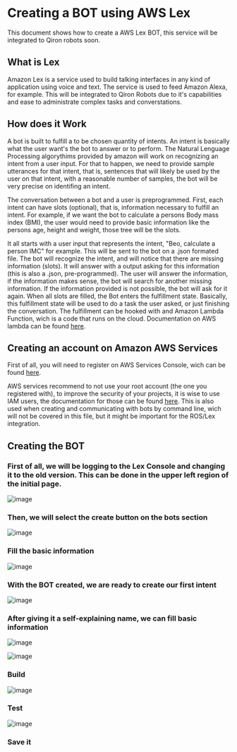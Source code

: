 # Creating a BOT using AWS Lex

This document shows how to create a AWS Lex BOT, this service will be integrated to Qiron robots soon.

## What is Lex 

Amazon Lex is a service used to build talking interfaces in any kind of application using voice and text. The service is used to feed Amazon Alexa, for example. This will be integrated to Qiron Robots due to it's capabilities and ease to administrate complex tasks and converstations.

## How does it Work

A bot is built to fulfill a to be chosen quantity of intents. An intent is basically what the user want's the bot to answer or to perform. The Natural Lenguage Processing algorythims provided by amazon will work on recognizing an intent from a user input. For that to happen, we need to provide sample utterances for that intent, that is, sentences that will likely be used by the user on that intent, with a reasonable number of samples, the bot will be very precise on identifing an intent.

The conversation between a bot and a user is preprogrammed. First, each intent can have slots (optional), that is, information necessary to fulfill an intent. For example, if we want the bot to calculate a persons Body mass index (BMI), the user would need to provide basic information like the persons age, height and weight, those tree will be the slots.

It all starts with a user input that represents the intent, "Beo, calculate a person IMC" for example. This will be sent to the bot on a .json formated file. The bot will recognize the intent, and will notice that there are missing information (slots). It will answer with a output asking for this information (this is also a .json, pre-programmed). The user will answer the information, if the information makes sense, the bot will search for another missing information. If the information provided is not possible, the bot will ask for it again. When all slots are filled, the Bot enters the fulfillment state. Basically, this fulfillment state will be used to do a task the user asked, or just finishing the conversation. The fulfillment can be hooked with and Amazon Lambda Function, wich is a code that runs on the cloud. Documentation on AWS lambda can be found <a href="https://aws.amazon.com/pt/lambda/">here</a>.

## Creating an account on Amazon AWS Services
First of all, you will need to register on AWS Services Console, wich can be found <a href="https://aws.amazon.com/pt/console/" target="_blank">here</a>.

AWS services recommend to not use your root account (the one you registered with), to improve the security of your projects, it is wise to use IAM users, the documentation for those can be found <a href="https://docs.aws.amazon.com/IAM/latest/UserGuide/id_users.html">here</a>. This is also used when creating and communicating with bots by command line, wich will not be covered in this file, but it might be important for the ROS/Lex integration.

## Creating the BOT

### First of all, we will be logging to the <a> Lex Console </a> and changing it to the old version. This can be done in the upper left region of the initial page.

![image](https://user-images.githubusercontent.com/85199336/189988423-2b153f1a-d74f-4ceb-92ac-7a119ad5c864.png)

### Then, we will select the create button on the bots section

![image](https://user-images.githubusercontent.com/85199336/189989186-73424d62-0467-439a-99d0-1359cc0ded98.png)

### Fill the basic information

![image](https://user-images.githubusercontent.com/85199336/189990093-56e758d0-e760-4d28-aefb-9cabdce3fe1d.png)

### With the BOT created, we are ready to create our first intent

![image](https://user-images.githubusercontent.com/85199336/189990511-df502122-ad0f-4a16-9174-30628ec23533.png)


### After giving it a self-explaining name, we can fill basic information

![image](https://user-images.githubusercontent.com/85199336/189998312-f8efd533-9f2b-47e8-b23a-d9ae7b710c72.png)

![image](https://user-images.githubusercontent.com/85199336/189998342-d29beacf-9dcf-494f-b09c-51939bc9a0bf.png)

### Build

![image](https://user-images.githubusercontent.com/85199336/189998432-184fe108-87f3-4e3d-8ffc-d33b12082d39.png)


### Test

![image](https://user-images.githubusercontent.com/85199336/189998554-2e353d93-036f-469a-962b-91c0c0dfecb9.png)



### Save it


